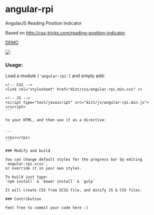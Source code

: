 angular-rpi
===========

AngularJS Reading Position Indicator

Based on http://css-tricks.com/reading-position-indicator

[DEMO](http://mrzepinski.github.io/angular-rpi/)

![](http://i.imgur.com/l0CP6kJ.png)

### Usage:

Load a module `['angular-rpi']`
and simply add:

````
<!-- CSS -->
<link rel="stylesheet" href="dist/css/angular-rpi.min.css" />

<!-- JS -->
<script type="text/javascript" src="dist/js/angular-rpi.min.js"></script>
```

to your HTML, and then use it as a directive:


```
<rpi></rpi>
```

### Modify and build

You can change default styles for the progress bar by editing `angular-rpi.scss`,
or override it in your own styles.

To build just type:
`npm install` & `bower install` & `gulp`

It will create CSS from SCSS file, and minify JS & CSS files.

### Contribution

Feel free to commit your code here :)
